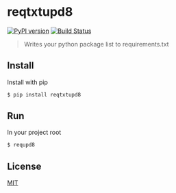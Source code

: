 # reqtxtupd8
[![PyPI version](https://badge.fury.io/py/reqtxtupd8.svg)](https://badge.fury.io/py/reqtxtupd8) [![Build Status](https://travis-ci.com/edmamerto/reqtxtupd8.svg?branch=master)](https://travis-ci.com/edmamerto/reqtxtupd8) 
> Writes your python package list to requirements.txt


## Install
Install with pip
```sh
$ pip install reqtxtupd8
```

## Run
In your project root
```sh
$ requpd8
```
## License
[MIT](https://github.com/edmamerto/reqtxtupd8/blob/master/LICENSE.md)
